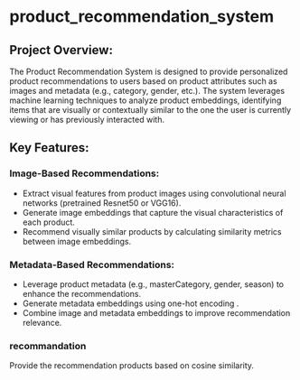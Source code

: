 # product_recommendation_system

## Project Overview:
The Product Recommendation System is designed to provide personalized product recommendations to users based on product attributes such as images and metadata (e.g., category, gender, etc.). The system leverages machine learning techniques to analyze product embeddings, identifying items that are visually or contextually similar to the one the user is currently viewing or has previously interacted with.

## Key Features:
### Image-Based Recommendations:

* Extract visual features from product images using convolutional neural networks (pretrained Resnet50 or VGG16).
* Generate image embeddings that capture the visual characteristics of each product.
* Recommend visually similar products by calculating similarity metrics between image embeddings.

### Metadata-Based Recommendations:

* Leverage product metadata (e.g., masterCategory, gender, season) to enhance the recommendations.
* Generate metadata embeddings using one-hot encoding .
* Combine image and metadata embeddings to improve recommendation relevance.

### recommandation

Provide the recommendation products based on cosine similarity.
